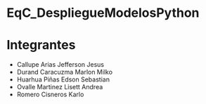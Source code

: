 # EqC_DespliegueModelosPython

# Integrantes

* Callupe Arias Jefferson Jesus
* Durand Caracuzma Marlon Milko
* Huarhua Piñas Edson Sebastian
* Ovalle Martinez Lisett Andrea
* Romero Cisneros Karlo
